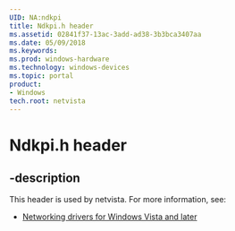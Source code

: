 ```yaml
---
UID: NA:ndkpi
title: Ndkpi.h header
ms.assetid: 02841f37-13ac-3add-ad38-3b3bca3407aa
ms.date: 05/09/2018
ms.keywords: 
ms.prod: windows-hardware
ms.technology: windows-devices
ms.topic: portal
product:
- Windows
tech.root: netvista
---
```


# Ndkpi.h header


## -description


This header is used by netvista. For more information, see:

- [Networking drivers for Windows Vista and later](../_netvista/index.md)
